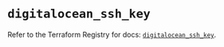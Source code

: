 # `digitalocean_ssh_key`

Refer to the Terraform Registry for docs: [`digitalocean_ssh_key`](https://registry.terraform.io/providers/digitalocean/digitalocean/2.34.1/docs/resources/ssh_key).
